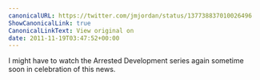 ```yaml
---
canonicalURL: https://twitter.com/jmjordan/status/137738837010026496
ShowCanonicalLink: true
CanonicalLinkText: View original on
date: 2011-11-19T03:47:52+00:00
---
```

I might have to watch the Arrested Development series again sometime soon in celebration of this news.